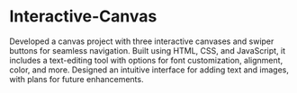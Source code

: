 # Interactive-Canvas
Developed a canvas project with three interactive canvases and swiper buttons for seamless navigation. Built using HTML, CSS, and JavaScript, it includes a text-editing tool with options for font customization, alignment, color, and more. Designed an intuitive interface for adding text and images, with plans for future enhancements.
